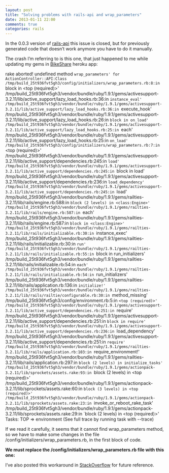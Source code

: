 ```yaml
---
layout: post
title: "Solving problems with rails-api and wrap_parameters"
date: 2013-01-11 22:00
comments: true
categories: rails
---
```


In the 0.0.3 version of 
[rails-api](https://github.com/rails-api/rails-api) this issue is closed, but for previously generated code that doesn’t work anymore you have to do it manually.

The crash I’m referring to is this one, that just happened to me while updating my gems in 
[BikeShare](http://bikeshar.es) heroku app:

rake aborted!
       undefined method `wrap_parameters' for ActionController::API:Class
       /tmp/build_25t936fvt5gh3/config/initializers/wrap_parameters.rb:8:in `block in <top (required)>'
       /tmp/build_25t936fvt5gh3/vendor/bundle/ruby/1.9.1/gems/activesupport-3.2.11/lib/active_support/lazy_load_hooks.rb:36:in `instance_eval'
       /tmp/build_25t936fvt5gh3/vendor/bundle/ruby/1.9.1/gems/activesupport-3.2.11/lib/active_support/lazy_load_hooks.rb:36:in `execute_hook'
       /tmp/build_25t936fvt5gh3/vendor/bundle/ruby/1.9.1/gems/activesupport-3.2.11/lib/active_support/lazy_load_hooks.rb:26:in `block in on_load'
       /tmp/build_25t936fvt5gh3/vendor/bundle/ruby/1.9.1/gems/activesupport-3.2.11/lib/active_support/lazy_load_hooks.rb:25:in `each'
       /tmp/build_25t936fvt5gh3/vendor/bundle/ruby/1.9.1/gems/activesupport-3.2.11/lib/active_support/lazy_load_hooks.rb:25:in `on_load'
       /tmp/build_25t936fvt5gh3/config/initializers/wrap_parameters.rb:7:in `<top (required)>'
       /tmp/build_25t936fvt5gh3/vendor/bundle/ruby/1.9.1/gems/activesupport-3.2.11/lib/active_support/dependencies.rb:245:in `load'
       /tmp/build_25t936fvt5gh3/vendor/bundle/ruby/1.9.1/gems/activesupport-3.2.11/lib/active_support/dependencies.rb:245:in `block in load'
       /tmp/build_25t936fvt5gh3/vendor/bundle/ruby/1.9.1/gems/activesupport-3.2.11/lib/active_support/dependencies.rb:236:in `load_dependency'
       /tmp/build_25t936fvt5gh3/vendor/bundle/ruby/1.9.1/gems/activesupport-3.2.11/lib/active_support/dependencies.rb:245:in `load'
       /tmp/build_25t936fvt5gh3/vendor/bundle/ruby/1.9.1/gems/railties-3.2.11/lib/rails/engine.rb:588:in `block (2 levels) in <class:Engine>'
       /tmp/build_25t936fvt5gh3/vendor/bundle/ruby/1.9.1/gems/railties-3.2.11/lib/rails/engine.rb:587:in `each'
       /tmp/build_25t936fvt5gh3/vendor/bundle/ruby/1.9.1/gems/railties-3.2.11/lib/rails/engine.rb:587:in `block in <class:Engine>'
       /tmp/build_25t936fvt5gh3/vendor/bundle/ruby/1.9.1/gems/railties-3.2.11/lib/rails/initializable.rb:30:in `instance_exec'
       /tmp/build_25t936fvt5gh3/vendor/bundle/ruby/1.9.1/gems/railties-3.2.11/lib/rails/initializable.rb:30:in `run'
       /tmp/build_25t936fvt5gh3/vendor/bundle/ruby/1.9.1/gems/railties-3.2.11/lib/rails/initializable.rb:55:in `block in run_initializers'
       /tmp/build_25t936fvt5gh3/vendor/bundle/ruby/1.9.1/gems/railties-3.2.11/lib/rails/initializable.rb:54:in `each'
       /tmp/build_25t936fvt5gh3/vendor/bundle/ruby/1.9.1/gems/railties-3.2.11/lib/rails/initializable.rb:54:in `run_initializers'
       /tmp/build_25t936fvt5gh3/vendor/bundle/ruby/1.9.1/gems/railties-3.2.11/lib/rails/application.rb:136:in `initialize!'
       /tmp/build_25t936fvt5gh3/vendor/bundle/ruby/1.9.1/gems/railties-3.2.11/lib/rails/railtie/configurable.rb:30:in `method_missing'
       /tmp/build_25t936fvt5gh3/config/environment.rb:5:in `<top (required)>'
       /tmp/build_25t936fvt5gh3/vendor/bundle/ruby/1.9.1/gems/activesupport-3.2.11/lib/active_support/dependencies.rb:251:in `require'
       /tmp/build_25t936fvt5gh3/vendor/bundle/ruby/1.9.1/gems/activesupport-3.2.11/lib/active_support/dependencies.rb:251:in `block in require'
       /tmp/build_25t936fvt5gh3/vendor/bundle/ruby/1.9.1/gems/activesupport-3.2.11/lib/active_support/dependencies.rb:236:in `load_dependency'
       /tmp/build_25t936fvt5gh3/vendor/bundle/ruby/1.9.1/gems/activesupport-3.2.11/lib/active_support/dependencies.rb:251:in `require'
       /tmp/build_25t936fvt5gh3/vendor/bundle/ruby/1.9.1/gems/railties-3.2.11/lib/rails/application.rb:103:in `require_environment!'
       /tmp/build_25t936fvt5gh3/vendor/bundle/ruby/1.9.1/gems/railties-3.2.11/lib/rails/application.rb:297:in `block (2 levels) in initialize_tasks'
       /tmp/build_25t936fvt5gh3/vendor/bundle/ruby/1.9.1/gems/actionpack-3.2.11/lib/sprockets/assets.rake:93:in `block (2 levels) in <top (required)>'
       /tmp/build_25t936fvt5gh3/vendor/bundle/ruby/1.9.1/gems/actionpack-3.2.11/lib/sprockets/assets.rake:60:in `block (3 levels) in <top (required)>'
       /tmp/build_25t936fvt5gh3/vendor/bundle/ruby/1.9.1/gems/actionpack-3.2.11/lib/sprockets/assets.rake:23:in `invoke_or_reboot_rake_task'
       /tmp/build_25t936fvt5gh3/vendor/bundle/ruby/1.9.1/gems/actionpack-3.2.11/lib/sprockets/assets.rake:29:in `block (2 levels) in <top (required)>'
       Tasks: TOP => environment
       (See full trace by running task with --trace)

If we read it carefully, it seems that it cannot find wrap_parameters method, so we have to make some changes in the file /config/initializers/wrap_parameters.rb, in the first block of code.

**We must replace the /config/initializers/wrap_parameters.rb file with this one:**

I’ve also posted this workaround in 
[StackOverflow](http://stackoverflow.com/questions/14088669/rails-api-app-no-methoderror-when-i-run-foreman-start/14276565#14276565) for future reference.